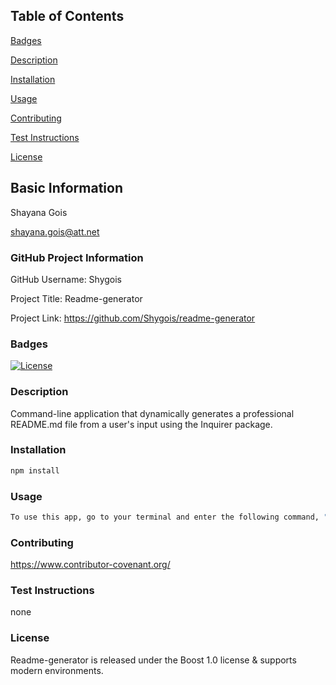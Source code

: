 

## Table of Contents 
[Badges](#badges)

[Description](#description)

[Installation](#installation)

[Usage](#usage)

[Contributing](#contributing)

[Test Instructions](#testinstructions)

[License](#license)

## Basic Information
Shayana Gois

shayana.gois@att.net
  

### GitHub Project Information
GitHub Username: Shygois
  
Project Title: Readme-generator
  
Project Link: https://github.com/Shygois/readme-generator

<a name="badges"></a>
### Badges
[![License](https://img.shields.io/badge/License-Boost%201.0-lightblue.svg)](https://www.boost.org/LICENSE_1_0.txt)

<a name="description"></a>
### Description
Command-line application that dynamically generates a professional README.md file from a user's input using the Inquirer package.

<a name="installation"></a>
### Installation
```bash 
npm install
```

<a name="usage"></a>
### Usage
```bash 
To use this app, go to your terminal and enter the following command, "node index.js". This will generate a series of questions to gather data about your project.
```
 
<a name="contributing"></a>
### Contributing
https://www.contributor-covenant.org/

<a name="test instructions"></a>
### Test Instructions 
none
  
<a name="license"></a>
### License 
Readme-generator is released under the Boost 1.0 license & supports modern environments.

